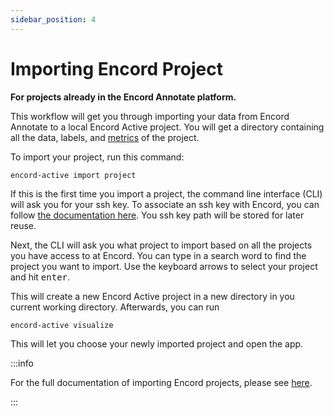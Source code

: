 ```yaml
---
sidebar_position: 4
---
```


# Importing Encord Project

**For projects already in the Encord Annotate platform.**

This workflow will get you through importing your data from Encord Annotate to a local Encord Active project.
You will get a directory containing all the data, labels, and [metrics](/category/quality-metrics) of the project.

To import your project, run this command:

```shell
encord-active import project
```

If this is the first time you import a project, the command line interface (CLI) will ask you for your ssh key.
To associate an ssh key with Encord, you can follow [the documentation here][encord-docs-ssh].
You ssh key path will be stored for later reuse.

Next, the CLI will ask you what project to import based on all the projects you have access to at Encord.
You can type in a search word to find the project you want to import.
Use the keyboard arrows to select your project and hit <kbd>enter</kbd>.

This will create a new Encord Active project in a new directory in you current working directory.
Afterwards, you can run

```shell
encord-active visualize
```

This will let you choose your newly imported project and open the app.

:::info

For the full documentation of importing Encord projects, please see [here](../../cli/import-encord-project).

:::

[encord-docs-ssh]: https://docs.encord.com/admins/settings/public-keys/#set-up-public-key-authentication
